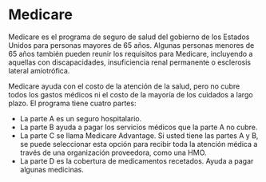 Medicare
========


Medicare es el programa de seguro de salud del gobierno de los Estados Unidos para personas mayores de 65 años. Algunas personas menores de 65 años también pueden reunir los requisitos para Medicare, incluyendo a aquellas con discapacidades, insuficiencia renal permanente o esclerosis lateral amiotrófica.


Medicare ayuda con el costo de la atención de la salud, pero no cubre todos los gastos médicos ni el costo de la mayoría de los cuidados a largo plazo. El programa tiene cuatro partes:


* La parte A es un seguro hospitalario.
* La parte B ayuda a pagar los servicios médicos que la parte A no cubre.
* La parte C se llama Medicare Advantage. Si usted tiene las partes A y B, se puede seleccionar esta opción para recibir toda la atención médica a través de una organización proveedora, como una HMO.
* La parte D es la cobertura de medicamentos recetados. Ayuda a pagar algunas medicinas.
